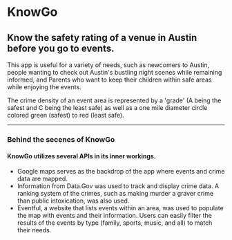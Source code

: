 # KnowGo
<h2> Know the safety rating of a venue in Austin before you go to events. </h2>
<p> This app is useful for a variety of needs, such as newcomers to Austin, people wanting to check out Austin's bustling night scenes while remaining informed, and Parents who want to keep their children within safe areas while enjoying the events. </p>
<p> The crime density of an event area is represented by a 'grade' (A being the safest and C being the least safe) as well as a one mile diameter circle colored green (safest) to red (least safe). </p>
<hr>
<h3> Behind the secenes of KnowGo </h3>
<h4> KnowGo utilizes several APIs in its inner workings. </h4>
<ul>
<li> Google maps serves as the backdrop of the app where events and crime data are mapped. </li>
<li> Information from Data.Gov was used to track and display crime data. A ranking system of the crimes, such as making murder a graver crime than public intoxication, was also used. </li>
<li> Eventful, a website that lists events within an area, was used to populate the map with events and their information. Users can easily filter the results of the events by type (family, sports, music, and all) to match their needs. </li>
